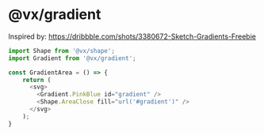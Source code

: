 # @vx/gradient

Inspired by: https://dribbble.com/shots/3380672-Sketch-Gradients-Freebie

```js
import Shape from '@vx/shape';
import Gradient from '@vx/gradient';

const GradientArea = () => {
    return (
      <svg>
        <Gradient.PinkBlue id="gradient" />
        <Shape.AreaClose fill="url('#gradient')" />
      </svg>
    );
}
```
